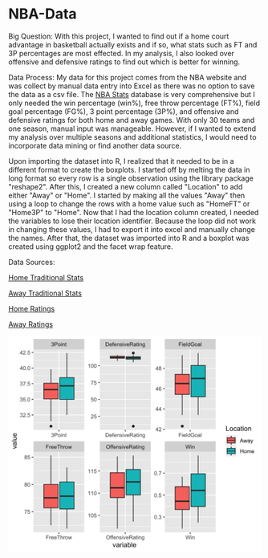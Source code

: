 # NBA-Data

Big Question: With this project, I wanted to find out if a home court advantage in basketball actually exists and if so, what stats such as FT and 3P percentages are most effected. In my analysis, I also looked over offensive and defensive ratings to find out which is better for winning.

Data Process: My data for this project comes from the NBA website and was collect by manual data entry into Excel as there was no option to save the data as a csv file. The [NBA Stats](https://www.nba.com/stats/) database is very comprehensive but I only needed the win percentage (win%), free throw percentage (FT%), field goal percentage (FG%), 3 point percentage (3P%), and offensive and defensive ratings for both home and away games. With only 30 teams and one season, manual input was manageable. However, if I wanted to extend my analysis over multiple seasons and additional statistics, I would need to incorporate data mining or find another data source.

Upon importing the dataset into R, I realized that it needed to be in a different format to create the boxplots. I started off by melting the data in long format so every row is a single observation using the library package "reshape2". After this, I created a new column called "Location" to add either "Away" or "Home". I started by making all the values "Away" then using a loop to change the rows with a home value such as "HomeFT" or "Home3P" to "Home". Now that I had the location column created, I needed the variables to lose their location identifier. Because the loop did not work in changing these values, I had to export it into excel and manually change the names. After that, the dataset was imported into R and a boxplot was created using ggplot2 and the facet wrap feature. 

Data Sources:

[Home Traditional Stats](https://www.nba.com/stats/teams/traditional/?sort=W_PCT&dir=-1&Season=2021-22&SeasonType=Regular%20Season&Location=Home)

[Away Traditional Stats](https://www.nba.com/stats/teams/traditional/?sort=W_PCT&dir=-1&Season=2021-22&SeasonType=Regular%20Season&Location=Road)

[Home Ratings](https://www.nba.com/stats/teams/advanced/?sort=W&dir=-1&Season=2021-22&SeasonType=Regular%20Season&Location=Home)

[Away Ratings](https://www.nba.com/stats/teams/advanced/?sort=W&dir=-1&Season=2021-22&SeasonType=Regular%20Season&Location=Road)

![Boxplot](Boxplots)


